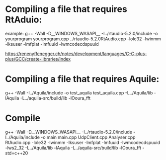 # Compiling a file that requires RtAduio:

example:
g++ -Wall -D__WINDOWS_WASAPI__ -I../rtaudio-5.2.0/include -o yourprogram yourprogram.cpp ../rtaudio-5.2.0RtAudio.cpp -lole32 -lwinmm -lksuser -lmfplat -lmfuuid -lwmcodecdspuuid

https://renenyffenegger.ch/notes/development/languages/C-C-plus-plus/GCC/create-libraries/index


# Compiling a file that requires Aquile:

g++ -Wall -I../Aquila/include -o test_aquila test_aquila.cpp -L../Aquila/lib -lAquila -L../aquila-src/build/lib -lOoura_fft


# Compile

g++ -Wall -D__WINDOWS_WASAPI__ -I../rtaudio-5.2.0/include -I../Aquila/include -o main main.cpp UdpClient.cpp Analyser.cpp RtAudio.cpp -lole32 -lwinmm -lksuser -lmfplat -lmfuuid -lwmcodecdspuuid -lws2_32 -L../Aquila/lib -lAquila -L../aquila-src/build/lib -lOoura_fft -std=c++20
